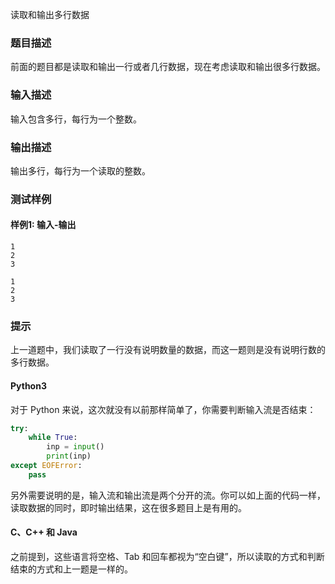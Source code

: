 读取和输出多行数据

### 题目描述

前面的题目都是读取和输出一行或者几行数据，现在考虑读取和输出很多行数据。

### 输入描述

输入包含多行，每行为一个整数。

### 输出描述

输出多行，每行为一个读取的整数。

### 测试样例

#### 样例1: 输入-输出

```
1
2
3
```

```
1
2
3
```

### 提示

上一道题中，我们读取了一行没有说明数量的数据，而这一题则是没有说明行数的多行数据。

#### Python3

对于 Python 来说，这次就没有以前那样简单了，你需要判断输入流是否结束：

```python
try:
    while True:
        inp = input()
        print(inp)
except EOFError:
    pass
```

另外需要说明的是，输入流和输出流是两个分开的流。你可以如上面的代码一样，读取数据的同时，即时输出结果，这在很多题目上是有用的。

#### C、C++ 和 Java

之前提到，这些语言将空格、Tab 和回车都视为“空白键”，所以读取的方式和判断结束的方式和上一题是一样的。